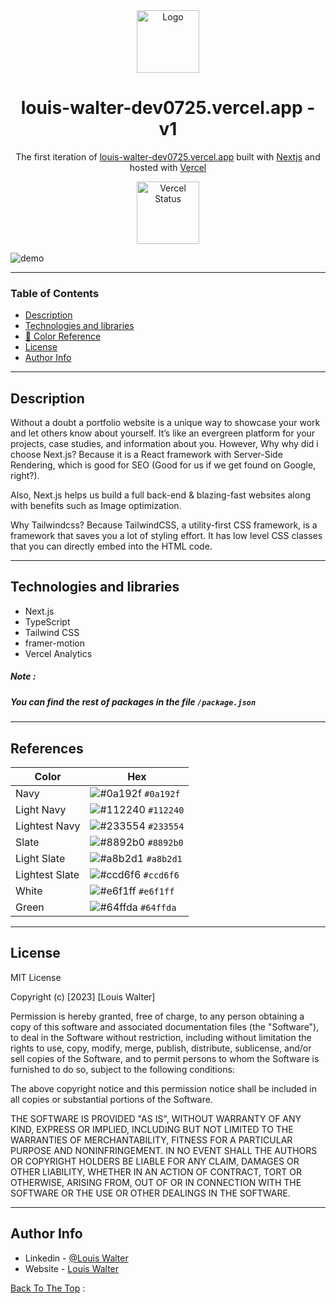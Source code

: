 <div align="center">
  <img alt="Logo" src="https://github-production-user-asset-6210df.s3.amazonaws.com/140221270/261695020-61a17c2f-b790-434e-b8c4-d85a398a4830.png" width="100" />
</div>
<h1 align="center">
  louis-walter-dev0725.vercel.app - v1
</h1>
<p align="center">
  The first iteration of <a href="https://louis-walter-dev0725.vercel.app/" target="_blank">louis-walter-dev0725.vercel.app</a> built with <a href="https://nextjs.org/" target="_blank">Nextjs</a> and hosted with <a href="https://vercel.com/" target="_blank">Vercel</a>
</p>

<p align="center">
  <a href="https://louis-walter-dev0725.vercel.app/" target="_blank">
    <img src="https://raw.githubusercontent.com/DataDog/integrations-extras/master/vercel/images/logo-full-black.png" width="100" alt="Vercel Status" />
  </a>
</p>

![demo](https://github-production-user-asset-6210df.s3.amazonaws.com/115100114/261684766-3f60f800-3d0e-47c9-b3e6-d9443da5ee01.png)

---
### Table of Contents

- [Description](#description)
- [Technologies and libraries ](#technologies-and-libraries)
- [🎨 Color Reference](#references)
- [License](#license)
- [Author Info](#author-info)

---
## Description

Without a doubt a portfolio website is a unique way to showcase your work and let others know about yourself. It’s like an evergreen platform for your projects, case studies, and information about you. However, Why why did i choose Next.js? Because it is a React framework with Server-Side Rendering, which is good for SEO (Good for us if we get found on Google, right?).

Also, Next.js helps us build a full back-end & blazing-fast websites along with benefits such as Image optimization.

Why Tailwindcss? Because TailwindCSS, a utility-first CSS framework, is a framework that saves you a lot of styling effort. It has low level CSS classes that you can directly embed into the HTML code.

---
## Technologies and libraries

- Next.js
- TypeScript
- Tailwind CSS
- framer-motion
- Vercel Analytics

##### Note : 
##### You can find the rest of packages in the file ```/package.json```

---

## References

| Color          | Hex                                                                |
| -------------- | ------------------------------------------------------------------ |
| Navy           | ![#0a192f](https://via.placeholder.com/10/0a192f?text=+) `#0a192f` |
| Light Navy     | ![#112240](https://via.placeholder.com/10/0a192f?text=+) `#112240` |
| Lightest Navy  | ![#233554](https://via.placeholder.com/10/303C55?text=+) `#233554` |
| Slate          | ![#8892b0](https://via.placeholder.com/10/8892b0?text=+) `#8892b0` |
| Light Slate    | ![#a8b2d1](https://via.placeholder.com/10/a8b2d1?text=+) `#a8b2d1` |
| Lightest Slate | ![#ccd6f6](https://via.placeholder.com/10/ccd6f6?text=+) `#ccd6f6` |
| White          | ![#e6f1ff](https://via.placeholder.com/10/e6f1ff?text=+) `#e6f1ff` |
| Green          | ![#64ffda](https://via.placeholder.com/10/64ffda?text=+) `#64ffda` |

---

## License

MIT License

Copyright (c) [2023] [Louis Walter]

Permission is hereby granted, free of charge, to any person obtaining a copy
of this software and associated documentation files (the "Software"), to deal
in the Software without restriction, including without limitation the rights
to use, copy, modify, merge, publish, distribute, sublicense, and/or sell
copies of the Software, and to permit persons to whom the Software is
furnished to do so, subject to the following conditions:

The above copyright notice and this permission notice shall be included in all
copies or substantial portions of the Software.

THE SOFTWARE IS PROVIDED "AS IS", WITHOUT WARRANTY OF ANY KIND, EXPRESS OR
IMPLIED, INCLUDING BUT NOT LIMITED TO THE WARRANTIES OF MERCHANTABILITY,
FITNESS FOR A PARTICULAR PURPOSE AND NONINFRINGEMENT. IN NO EVENT SHALL THE
AUTHORS OR COPYRIGHT HOLDERS BE LIABLE FOR ANY CLAIM, DAMAGES OR OTHER
LIABILITY, WHETHER IN AN ACTION OF CONTRACT, TORT OR OTHERWISE, ARISING FROM,
OUT OF OR IN CONNECTION WITH THE SOFTWARE OR THE USE OR OTHER DEALINGS IN THE
SOFTWARE.



---

## Author Info

- Linkedin - [@Louis Walter](https://www.linkedin.com/in/louis-walter-dev725//)
- Website - [Louis Walter](https://louis-walter-dev0725.vercel.app/)

[Back To The Top](#description) :

